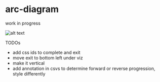 # arc-diagram

work in progress

![alt text](https://github.com/schroeder-luna/arc-diagram/blob/master/thumbnail.PNG)

TODOs
- add css ids to complete and exit
- move exit to bottom left under viz
- make it vertical
- add annotation in csvs to determine forward or reverse progression, style differently
